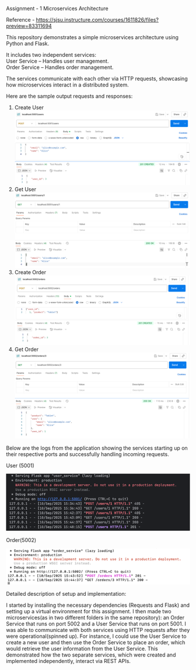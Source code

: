 Assignment - 1 
Microservices Architecture

Reference - https://sjsu.instructure.com/courses/1611826/files?preview=83311694

This repository demonstrates a simple microservices architecture using Python and Flask.

It includes two independent services: <br>
	User Service – Handles user management. <br>
	Order Service – Handles order management.

The services communicate with each other via HTTP requests, showcasing how microservices interact in a distributed system.

Here are the sample output requests and responses: 

1. Create User 
![img_3.png](images/create_user.png)
2. Get User
![img.png](images/get_user.png)
3. Create Order
![img_1.png](images/create_order.png)
4. Get Order
![img_2.png](images/get_order.png)

Below are the logs from the application showing the services starting up on their respective ports and successfully handling incoming requests.<br>

User (5001) <br>

![img_4.png](images/user_service_logs.png)

Order(5002) <br>

![img_6.png](images/order_Service_logs.png) <br>

Detailed description of setup and implementation: <br>

I started by installing the necessary dependencies (Requests and Flask) and setting up a virtual environment for this assignment.  I then made two microservices(as in two different folders in the same repository): an Order Service that runs on port 5002 and a User Service that runs on port 5001.  I was able to communicate with both services using HTTP requests after they were operational(spinned up).  For instance, I could use the User Service to create a new user and then use the Order Service to place an order, which would retrieve the user information from the User Service.  This demonstrated how the two separate services, which were created and implemented independently, interact via REST APIs.
